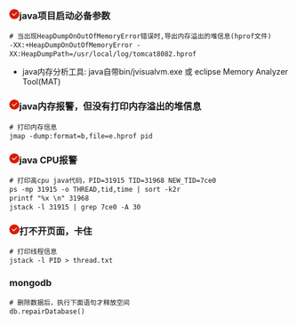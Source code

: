 
### <img src="../../assets/18.png"/>java项目启动必备参数
~~~shell script
# 当出现HeapDumpOnOutOfMemoryError错误时,导出内存溢出的堆信息(hprof文件)
-XX:+HeapDumpOnOutOfMemoryError -XX:HeapDumpPath=/usr/local/log/tomcat8082.hprof
~~~
* java内存分析工具: java自带bin/jvisualvm.exe 或 eclipse Memory Analyzer Tool(MAT)

### <img src="../../assets/18.png"/>java内存报警，但没有打印内存溢出的堆信息
```shell script
# 打印内存信息
jmap -dump:format=b,file=e.hprof pid
```

### <img src="../../assets/18.png"/>java CPU报警
```shell script
# 打印高cpu java代码，PID=31915 TID=31968 NEW_TID=7ce0 
ps -mp 31915 -o THREAD,tid,time | sort -k2r
printf "%x \n" 31968
jstack -l 31915 | grep 7ce0 -A 30
```

### <img src="../../assets/18.png"/>打不开页面，卡住
```shell script
# 打印线程信息
jstack -l PID > thread.txt
```

### mongodb
```shell script
# 删除数据后，执行下面语句才释放空间
db.repairDatabase()
```